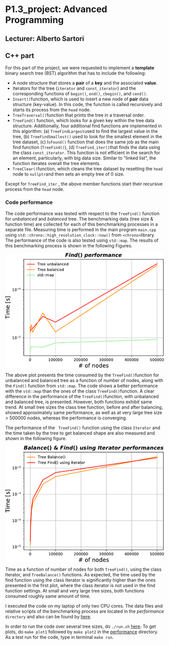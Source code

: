 # P1.3_project:  Advanced Programming

## Lecturer: Alberto  Sartori



## C++ part

For this part of the project, we were requested to implement a **template** binary search tree (BST) algorithm that has to include the following:

* A node structure that stores a **pair** of a  **key** and the associated **value**.
* Iterators for the tree (`iterator` and `const_iterator`) and the corresponding functions of  `begin()`, `end()`, `cbegin()`, and `cend()`.
* `Insert()`function, which is used to insert a new node of  **pair** data structure (key-value). In this code, the function is called recursively and starts its process from the `head` node.
* `TreeTraversal()`function that prints the tree in a traversal order.
* `TreeFind()` function, which looks for a given key within the tree data structure. Additionally,  four additional find functions are implemented in this algorithm: (a) `TreeFindLargest`used to find the largest value in the tree, (b) `TreeFindSmallest()` used to look for the smallest element in the tree dataset, (c) I`sFound()` function that does the same job as the main find function (`TreeFind()`), (d) `TreeFind_iter()`that finds the data using the class `const_iterator`. This function is not efficient in the search for an element, particularly, with big data size. Similar to "linked list", the function iterates overall the tree elements. 
* `TreeClear()`function, which cleans the tree dataset by resetting the `head` node to `nullptr`and then sets an empty tree of 0 size.

Except for `TreeFind_iter` , the above member functions start their recursive process from the `head` node.

### Code performance

The code performance was tested with respect to the `TreeFind()` function for *unbalanced* and *balanced* tree. The benchmarking data (tree size & function time) are collected for each of this benchmarking processes in a separate file. Measuring time is performed in the main program `main.cpp` using `std::chrono::high_resolution_clock::now()` from `<chrono>`library.  The performance of the code is also tested using `std::map`. The results of this benchmarking process is shown in the following Figures.



<img src="./.aux/find_perf.png" align="middle" width="600px" />



The above plot presents the time consumed by the `TreeFind()`function for unbalanced and balanced tree as a function of number of nodes, along with the `Find()` function from `std::map`. The code shows a better performance with the `std::map` than the ones of the class `TreeFind()`function.  A clear difference in the performance of the `TreeFind()`function, with unbalanced and balanced tree, is presented. However,  both functions exhibit same trend. At small tree sizes the class tree function, before and after balancing, showed approximately same performance, as well as at very large tree size > 500000 nodes, whereas the performance is converging.



The performance of the ` TreeFind()` function using the class `Iterator` and the time taken by the tree to get balanced shape are also measured and shown in the following figure. 



<img src="./.aux/balance_find_iter_perf.png" align="middle" width="600px" />



Time as a function of number of nodes for both `TreeFind()`, using the class Iterator, and `TreeBalance()` functions. As expected, the time used by the find function using the class Iterator is significantly higher than the ones presented in the first plot, where the class iterator is not used in the find function settings. At small and very large tree sizes, both functions consumed roughly same amount of time. 



I executed the code on my laptop of only two CPU cores. The data files and relative scripts of the benchmarking process are located in the *performance* `directory` and also can be found by [here](./performance/).

In order to run the code over several tree sizes, do `./run.sh` [here](./). To get plots, do `make plot1` followed by `make plot2` in the [performance](./performance) directory. As a test run for the code, type in terminal `make run`.

